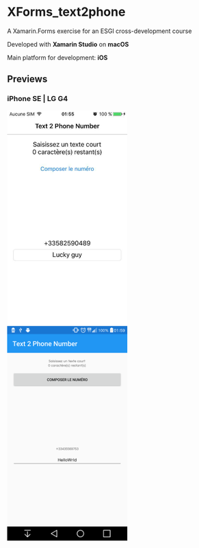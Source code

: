 # XForms_text2phone
A Xamarin.Forms exercise for an ESGI cross-development course

Developed with __Xamarin Studio__ on __macOS__

Main platform for development: __iOS__

## Previews
### iPhone SE | LG G4
<img src="./resources/screenshot-ios.jpg" height="500" />
<img src="./resources/screenshot-android.png" height="500" />
